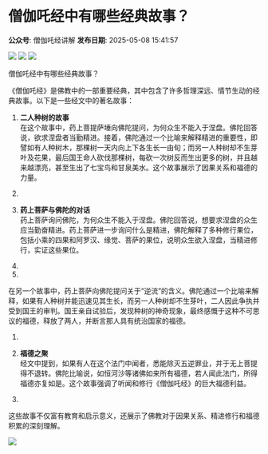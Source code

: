 # 僧伽吒经中有哪些经典故事？

**公众号**: 僧伽吒经讲解
**发布日期**: 2025-05-08 15:41:57

<img src='https://mmbiz.qpic.cn/sz_mmbiz_gif/1vb6W9zwoiae1iadShLAjzP3YiaVicurfCKMXPhV57fPjuG2PxV0EBDbGfEuwNx8WhmibGUu2P7ibaUf7O9SyA7CFE1A/640?wx_fmt=gif&from=appmsg' />

<img src='https://mmbiz.qpic.cn/sz_mmbiz_jpg/1vb6W9zwoiae1iadShLAjzP3YiaVicurfCKMtDvh3230VW1wQbI1QQqWaXGQxbn9AnE80Rf8IKZN8wrajK6c1AnoYQ/640?wx_fmt=jpeg&from=appmsg' />

<img src='https://mmbiz.qpic.cn/mmbiz_png/1vb6W9zwoiafZOYCA0ePCrOHxqK8N5hpLlSXQm2q8T4Nuy9SpMcicvkXK7ceyE2bTlNqia4h9IhIePIibia52FdOBVw/640?wx_fmt=png' />

僧伽吒经中有哪些经典故事？

  


《僧伽吒经》是佛教中的一部重要经典，其中包含了许多哲理深远、情节生动的经典故事。以下是一些经文中的著名故事：

  


  1. **二人种树的故事**  
在这个故事中，药上菩提萨埵向佛陀提问，为何众生不能入于涅盘。佛陀回答说，欲求涅盘者当勤精进。接着，佛陀通过一个比喻来解释精进的重要性，即譬如有人种树木，那棵树一天内向上下各生长一由旬；而另一人种树却不生芽叶及花果，最后国王命人砍伐那棵树，每砍一次树反而生出更多的树，并且越来越漂亮，甚至生出了七宝鸟和甘泉美水。这个故事展示了因果关系和福德的力量。

  2. 


  


  1. **药上菩萨与佛陀的对话**  
药上菩萨询问佛陀，为何众生不能入于涅盘。佛陀回答说，想要求涅盘的众生应当勤奋精进。药上菩萨进一步询问什么是精进，佛陀解释了多种修行果位，包括小乘的四果和阿罗汉、缘觉、菩萨的果位，说明众生欲入涅盘，当精进修行，实证这些果位。

  2.   


  3.   
在另一个故事中，药上菩萨向佛陀提问关于“逆流”的含义。佛陀通过一个比喻来解释，如果有人种树并能迅速见其生长，而另一人种树却不生芽叶，二人因此争执并受到国王的审判。国王亲自试验后，发现种树的神奇现象，最终感慨于这种不可思议的福德，释放了两人，并断言那人具有统治国家的福德。




  


  1.   


  2. **福德之聚**  
经文中提到，如果有人在这个法门中闻者，悉能除灭五逆罪业，并于无上菩提得不退转。佛陀比喻说，如恒河沙等诸佛如来所有福德，若人闻此法门，所得福德亦复如是。这个故事强调了听闻和修行《僧伽吒经》的巨大福德利益。

  3.   





  


  


这些故事不仅富有教育和启示意义，还展示了佛教对于因果关系、精进修行和福德积累的深刻理解。

  


<img src='https://mmbiz.qpic.cn/sz_mmbiz_jpg/1vb6W9zwoiae1iadShLAjzP3YiaVicurfCKMbBNrBzrKpXjkTPF3ia03ua4Tk1siclIbziawfuoeYibNR4DGnytIa4rlqg/640?wx_fmt=jpeg&from=appmsg' />
